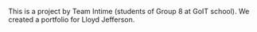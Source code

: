 This is a project by Team Intime (students of Group 8 at GoIT school). We
created a portfolio for Lloyd Jefferson.

